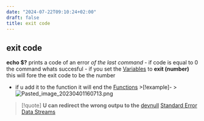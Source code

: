 ```yaml
---
date: "2024-07-22T09:10:24+02:00"
draft: false
title: exit code
---
```


## exit code

**echo $?** prints a code of an error *of the last command* - if code is
equal to 0 the command whats succesful - if you set the
[Variables](/Notes/posts/scriptss/Variables) to **exit (number)** this
will fore the exit code to be the number  
- if u add it to the function it will end the
[Functions](/Notes/posts/scriptss/Functions) \>\[!example\]- \>
![Pasted_image_20230401160713.png](/Notes/Pasted_image_20230401160713.png)

> \[!quote\] **U can redirect the wrong outpu to the**
> [devnull](/Notes/posts/scriptss/devnull) [Standard
> Error](/Notes/posts/scriptss/Standard_Error) [Data
> Streams](/Notes/posts/scriptss/Data_Streams)
